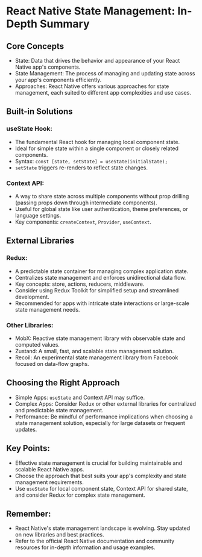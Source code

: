 # React Native State Management: In-Depth Summary

## Core Concepts

- State: Data that drives the behavior and appearance of your React Native app's components.
- State Management: The process of managing and updating state across your app's components efficiently.
- Approaches: React Native offers various approaches for state management, each suited to different app complexities and use cases.

## Built-in Solutions

### useState Hook:

- The fundamental React hook for managing local component state.
- Ideal for simple state within a single component or closely related components.
- Syntax: `const [state, setState] = useState(initialState);`
- `setState` triggers re-renders to reflect state changes.

### Context API:

- A way to share state across multiple components without prop drilling (passing props down through intermediate components).
- Useful for global state like user authentication, theme preferences, or language settings.
- Key components: `createContext`, `Provider`, `useContext`.

## External Libraries

### Redux:

- A predictable state container for managing complex application state.
- Centralizes state management and enforces unidirectional data flow.
- Key concepts: store, actions, reducers, middleware.
- Consider using Redux Toolkit for simplified setup and streamlined development.
- Recommended for apps with intricate state interactions or large-scale state management needs.

### Other Libraries:

- MobX: Reactive state management library with observable state and computed values.
- Zustand: A small, fast, and scalable state management solution.
- Recoil: An experimental state management library from Facebook focused on data-flow graphs.

## Choosing the Right Approach

- Simple Apps: `useState` and Context API may suffice.
- Complex Apps: Consider Redux or other external libraries for centralized and predictable state management.
- Performance: Be mindful of performance implications when choosing a state management solution, especially for large datasets or frequent updates.

## Key Points:

- Effective state management is crucial for building maintainable and scalable React Native apps.
- Choose the approach that best suits your app's complexity and state management requirements.
- Use `useState` for local component state, Context API for shared state, and consider Redux for complex state management.

## Remember:

- React Native's state management landscape is evolving. Stay updated on new libraries and best practices.
- Refer to the official React Native documentation and community resources for in-depth information and usage examples.